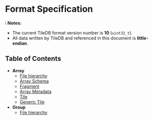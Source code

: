 # Format Specification


:information_source: **Notes:**  
- The current TileDB format version number is **10** (`uint32_t`).
- All data written by TileDB and referenced in this document is **little-endian**. 

## Table of Contents

* **Array**
   * [File hierarchy](./array_file_hierarchy.md)
   * [Array Schema](./array_schema.md)
   * [Fragment](./fragment.md)
   * [Array Metadata](./array_metadata.md)
   * [Tile](./tile.md)
   * [Generic Tile](./generic_tile.md)
* **Group**
   * [File hierarchy](./group_file_hierarchy.md)
